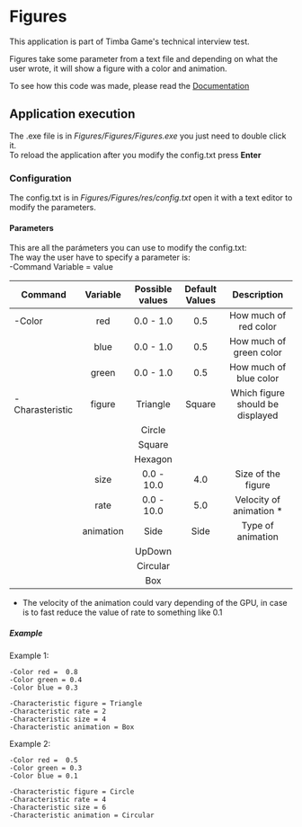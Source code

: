 # Figures

This application is part of Timba Game's technical interview test. <br/>

Figures take some parameter from a text file and depending on what the user wrote, it will show a figure with a color and animation.<br/>

To see how this code was made, please read the [Documentation](https://github.com/juamarCas/Figures/wiki/_new)

## Application execution
The .exe file is in _Figures/Figures/Figures.exe_ you just need to double click it. <br/>
To reload the application after you modify the config.txt press __Enter__

### Configuration
The config.txt is in _Figures/Figures/res/config.txt_ open it with a text editor to modify the parameters.

#### Parameters
This are all the parámeters you can use to modify the config.txt: <br/>
The way the user have to specify a parameter is: <br/>
-Command Variable = value<br/>

|    Command      |  Variable  | Possible values | Default Values  |           Description           |
|-----------------|:----------:|:---------------:|:---------------:|:-------------------------------:|
|  -Color         |    red     |    0.0 - 1.0    |       0.5       | How much of red color           |
|                 |    blue    |    0.0 - 1.0    |       0.5       | How much of green color         |
|                 |    green   |    0.0 - 1.0    |       0.5       | How much of blue color          |
| -Charasteristic |   figure   |    Triangle     |      Square     | Which figure should be displayed|
|                 |            |    Circle       |                 |                                 |
|                 |            |    Square       |                 |                                 |
|                 |            |    Hexagon      |                 |                                 |
|                 |    size    |    0.0 - 10.0   |       4.0       | Size of the figure              |
|                 |    rate    |    0.0 - 10.0   |       5.0       | Velocity of animation *         |
|                 |  animation |       Side      |       Side      | Type of animation               | 
|                 |            |      UpDown     |                 |                                 |
|                 |            |      Circular   |                 |                                 |
|                 |            |        Box      |                 |                                 |

* The velocity of the animation could vary depending of the GPU, in case is to fast reduce the value of rate to something like 0.1

##### Example
Example 1:<br/>
```
-Color red =  0.8
-Color green = 0.4
-Color blue = 0.3

-Characteristic figure = Triangle
-Characteristic rate = 2
-Characteristic size = 4
-Characteristic animation = Box

```

Example 2:<br/>
```
-Color red =  0.5
-Color green = 0.3
-Color blue = 0.1

-Characteristic figure = Circle
-Characteristic rate = 4
-Characteristic size = 6
-Characteristic animation = Circular

```
